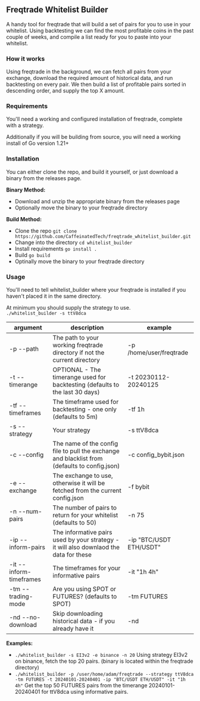 ## Freqtrade Whitelist Builder
A handy tool for freqtrade that will build a set of pairs for you
to use in your whitelist.  Using backtesting we can find the most
profitable coins in the past couple of weeks, and compile a list
ready for you to paste into your whitelist.

### How it works
Using freqtrade in the background, we can fetch all pairs from
your exchange, download the required amount of historical data,
and run backtesting on every pair.  We then build a list of
profitable pairs sorted in descending order, and supply the top
X amount.

### Requirements
You'll need a working and configured installation of freqtrade, complete
with a strategy.

Additionally if you will be building from source, you will need
a working install of Go version 1.21+

### Installation
You can either clone the repo, and build it yourself, or just
download a binary from the releases page.

**Binary Method:**  
* Download and unzip the appropriate binary from the releases page
* Optionally move the binary to your freqtrade directory

**Build Method:**  
* Clone the repo `git clone https://github.com/CaffeinatedTech/freqtrade_whitelist_builder.git`
* Change into the directory `cd whitelist_builder`
* Install requirements `go install .`
* Build `go build`
* Optinally move the binary to your freqtrade directory

### Usage
You'll need to tell whitelist_builder where your freqtrade is
installed if you haven't placed it in the same directory.

At minimum you should supply the strategy to use.  
`./whitelist_builder -s ttV8dca`

| argument | description | example |
|----------|-------------|---------|
| -p --path | The path to your working freqtrade directory if not the current directory | -p /home/user/freqtrade |
| -t --timerange | OPTIONAL - The timerange used for backtesting (defaults to the last 30 days) | -t 20230112-20240125 |
| -tf --timeframes | The timeframe used for backtesting - one only (defaults to 5m) | -tf 1h |
| -s --strategy | Your strategy | -s ttV8dca |
| -c --config | The name of the config file to pull the exchange and blacklist from (defaults to config.json) | -c config_bybit.json |
| -e --exchange | The exchange to use, otherwise it will be fetched from the current config.json | -f bybit |
| -n --num-pairs | The number of pairs to return for your whitelist (defaults to 50) | -n 75 |
| -ip --inform-pairs | The informative pairs used by your strategy - it will also downlaod the data for these | -ip "BTC/USDT ETH/USDT" |
| -it --inform-timeframes | The timeframes for your informative pairs | -it "1h 4h" |
| -tm --trading-mode | Are you using SPOT or FUTURES? (defaults to SPOT) | -tm FUTURES |
| -nd --no-download | Skip downloading historical data - if you already have it | -nd |

**Examples:**  
* `./whitelist_builder -s EI3v2 -e binance -n 20` Using strategy EI3v2 on binance, fetch the top 20 pairs. (binary is located within the freqtrade directory)
* `./whitelist_builder -p /user/home/adam/freqtrade --strategy ttV8dca -tm FUTURES -t 20240101-20240401 -ip "BTC/USDT ETH/USDT" -it "1h 4h"` Get the top 50 FUTURES pairs from the timerange 20240101-20240401 for ttV8dca using informative pairs.
